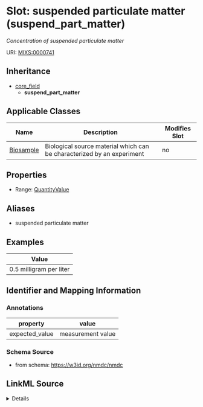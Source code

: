 # Slot: suspended particulate matter (suspend_part_matter)


_Concentration of suspended particulate matter_



URI: [MIXS:0000741](https://w3id.org/mixs/0000741)




## Inheritance

* [core_field](core_field.md)
    * **suspend_part_matter**





## Applicable Classes

| Name | Description | Modifies Slot |
| --- | --- | --- |
[Biosample](Biosample.md) | Biological source material which can be characterized by an experiment |  no  |







## Properties

* Range: [QuantityValue](QuantityValue.md)



## Aliases


* suspended particulate matter




## Examples

| Value |
| --- |
| 0.5 milligram per liter |

## Identifier and Mapping Information





### Annotations

| property | value |
| --- | --- |
| expected_value | measurement value || preferred_unit | milligram per liter || occurrence | 1 |



### Schema Source


* from schema: https://w3id.org/nmdc/nmdc




## LinkML Source

<details>
```yaml
name: suspend_part_matter
annotations:
  expected_value:
    tag: expected_value
    value: measurement value
  preferred_unit:
    tag: preferred_unit
    value: milligram per liter
  occurrence:
    tag: occurrence
    value: '1'
description: Concentration of suspended particulate matter
title: suspended particulate matter
examples:
- value: 0.5 milligram per liter
from_schema: https://w3id.org/nmdc/nmdc
aliases:
- suspended particulate matter
rank: 1000
is_a: core field
slot_uri: MIXS:0000741
multivalued: false
alias: suspend_part_matter
domain_of:
- Biosample
range: QuantityValue

```
</details>